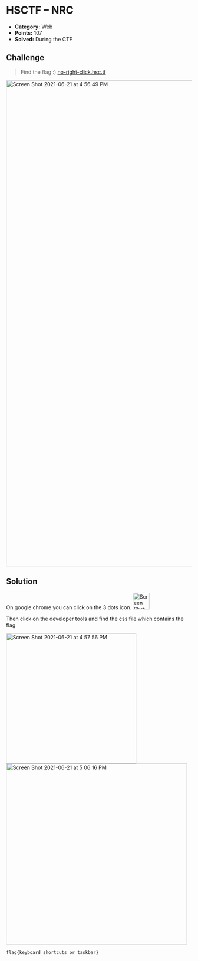 # HSCTF – NRC

* **Category:** Web
* **Points:** 107
* **Solved:** During the CTF

## Challenge

> Find the flag :)
> [no-right-click.hsc.tf](http://no-right-click.hsc.tf/)
<img width="1317" alt="Screen Shot 2021-06-21 at 4 56 49 PM" src="https://user-images.githubusercontent.com/74195947/122832898-adb07880-d2b1-11eb-9838-18f64386947b.png">


## Solution

On google chrome you can click on the 3 dots icon.
<img width="45" alt="Screen Shot 2021-06-21 at 4 58 20 PM" src="https://user-images.githubusercontent.com/74195947/122833030-e3edf800-d2b1-11eb-973e-2aa735d5d686.png">

Then click on the developer tools and find the css file which contains the flag

<img width="353" alt="Screen Shot 2021-06-21 at 4 57 56 PM" src="https://user-images.githubusercontent.com/74195947/122832994-d6d10900-d2b1-11eb-9d35-cb9b25179726.png">

<img width="491" alt="Screen Shot 2021-06-21 at 5 06 16 PM" src="https://user-images.githubusercontent.com/74195947/122833684-046a8200-d2b3-11eb-829c-c8267a2fd104.png">

`flag{keyboard_shortcuts_or_taskbar}`

